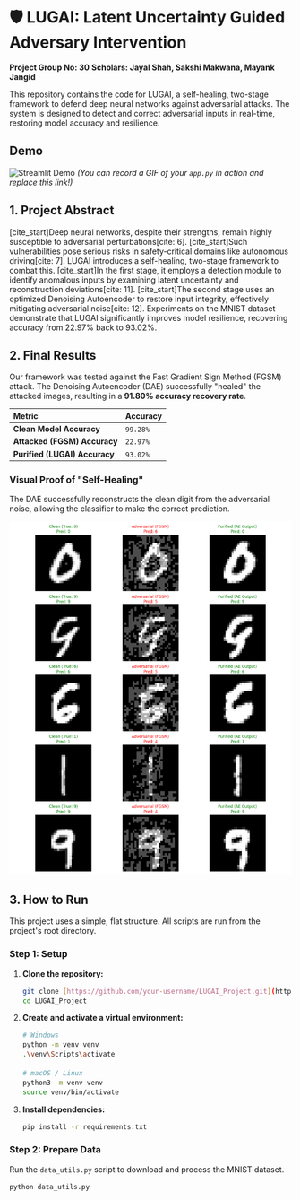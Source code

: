 # 🛡️ LUGAI: Latent Uncertainty Guided Adversary Intervention

**Project Group No: 30**
**Scholars: Jayal Shah, Sakshi Makwana, Mayank Jangid**

This repository contains the code for LUGAI, a self-healing, two-stage framework to defend deep neural networks against adversarial attacks. The system is designed to detect and correct adversarial inputs in real-time, restoring model accuracy and resilience.

## Demo
![Streamlit Demo](httpsDE_PROJECT/blob/main/demo.gif) 
*(You can record a GIF of your `app.py` in action and replace this link!)*

## 1. Project Abstract
[cite_start]Deep neural networks, despite their strengths, remain highly susceptible to adversarial perturbations[cite: 6]. [cite_start]Such vulnerabilities pose serious risks in safety-critical domains like autonomous driving[cite: 7]. LUGAI introduces a self-healing, two-stage framework to combat this. [cite_start]In the first stage, it employs a detection module to identify anomalous inputs by examining latent uncertainty and reconstruction deviations[cite: 11]. [cite_start]The second stage uses an optimized Denoising Autoencoder to restore input integrity, effectively mitigating adversarial noise[cite: 12]. Experiments on the MNIST dataset demonstrate that LUGAI significantly improves model resilience, recovering accuracy from 22.97% back to 93.02%.

## 2. Final Results
Our framework was tested against the Fast Gradient Sign Method (FGSM) attack. The Denoising Autoencoder (DAE) successfully "healed" the attacked images, resulting in a **91.80% accuracy recovery rate**.

| Metric | Accuracy |
| :--- | :--- |
| **Clean Model Accuracy** | `99.28%` |
| **Attacked (FGSM) Accuracy** | `22.97%` |
| **Purified (LUGAI) Accuracy** | `93.02%` |

### Visual Proof of "Self-Healing"
The DAE successfully reconstructs the clean digit from the adversarial noise, allowing the classifier to make the correct prediction.

![Purification Visualization](results/figures/purification_visualization.png)

## 3. How to Run
This project uses a simple, flat structure. All scripts are run from the project's root directory.

### Step 1: Setup
1.  **Clone the repository:**
    ```bash
    git clone [https://github.com/your-username/LUGAI_Project.git](https://github.com/your-username/LUGAI_Project.git)
    cd LUGAI_Project
    ```
2.  **Create and activate a virtual environment:**
    ```bash
    # Windows
    python -m venv venv
    .\venv\Scripts\activate
    
    # macOS / Linux
    python3 -m venv venv
    source venv/bin/activate
    ```
3.  **Install dependencies:**
    ```bash
    pip install -r requirements.txt
    ```

### Step 2: Prepare Data
Run the `data_utils.py` script to download and process the MNIST dataset.
```bash
python data_utils.py